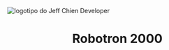 ![logotipo do Jeff Chien Developer](https://user-images.githubusercontent.com/84294361/222774778-8c2c6e90-e25a-4867-8ecb-1e10d3e73f8f.png)

<h1 align="center"> Robotron 2000 </h1>

